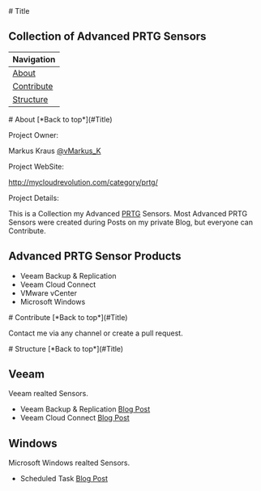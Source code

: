 <a name="Title">
# Title

## Collection of Advanced PRTG Sensors

|Navigation|
|-----------------|
|[About](#About)|
|[Contribute](#Contribute)|
|[Structure](#Structure)|


<a name="About">
# About
[*Back to top*](#Title)

Project Owner: 

Markus Kraus [@vMarkus_K](https://twitter.com/vMarkus_K)

Project WebSite: 

http://mycloudrevolution.com/category/prtg/

Project Details:

This is a Collection my Advanced [PRTG](https://www.de.paessler.com/prtg/) Sensors.
Most Advanced PRTG Sensors were created during Posts on my private Blog, but everyone can Contribute.

## Advanced PRTG Sensor Products

+ Veeam Backup & Replication
+ Veeam Cloud Connect
+ VMware vCenter
+ Microsoft Windows

<a name="Contribute">
# Contribute
[*Back to top*](#Title)

Contact me via any channel or create a pull request.

<a name="Structure">
# Structure
[*Back to top*](#Title)

## Veeam

Veeam realted Sensors.

+ Veeam Backup & Replication [Blog Post](http://mycloudrevolution.com/2016/03/21/veeam-prtg-sensor-reloaded/)
+ Veeam Cloud Connect [Blog Post](http://mycloudrevolution.com/2016/08/16/prtg-veeam-cloud-connect-monitoring/)

## Windows 

Microsoft Windows realted Sensors.

+ Scheduled Task [Blog Post](http://mycloudrevolution.com/2016/09/15/prtg-advanced-scheduled-task-sensor/)